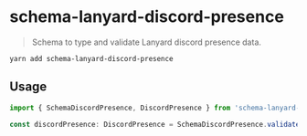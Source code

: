 # schema-lanyard-discord-presence

> Schema to type and validate Lanyard discord presence data.

```
yarn add schema-lanyard-discord-presence
```

## Usage

```typescript
import { SchemaDiscordPresence, DiscordPresence } from 'schema-lanyard-discord-presence';

const discordPresence: DiscordPresence = SchemaDiscordPresence.validate(data);
```
